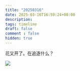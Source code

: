 ```yaml
---
title: "20250316"
date: 2025-03-16T16:59:24+08:00
description: 
tags: timeline
draft: false
comment : false
hidden: true
---
```


花又开了。在追逐什么？

![](/images/timeline/2025-03-16.jpg)
